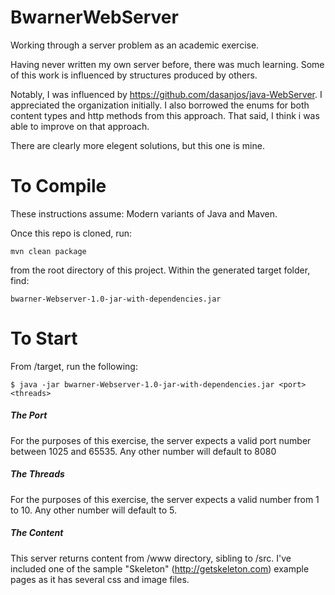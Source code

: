 # BwarnerWebServer
Working through a server problem as an academic exercise.  

Having never written my own server before, there was much learning. Some of this work is influenced by structures produced by others.

Notably, I was influenced by https://github.com/dasanjos/java-WebServer. I appreciated the organization initially.  I also borrowed the enums for both content types and http methods from this approach.  That said, I think i was able to improve on that approach.

There are clearly more elegent solutions, but this one is mine.

To Compile
=======

These instructions assume: Modern variants of Java and Maven.

Once this repo is cloned, run:

    mvn clean package
    
from the root directory of this project.  Within the generated target folder, find:

    bwarner-Webserver-1.0-jar-with-dependencies.jar
    

To Start
=======

From /target, run the following:

    $ java -jar bwarner-Webserver-1.0-jar-with-dependencies.jar <port> <threads>
    
##### The Port #####
For the purposes of this exercise, the server expects a valid port number between 1025 and 65535.  Any other number will default to 8080

##### The Threads #####
For the purposes of this exercise, the server expects a valid number from 1 to 10.  Any other number will default to 5.

##### The Content #####
This server returns content from /www directory, sibling to /src. I've included one of the sample "Skeleton" (http://getskeleton.com) example pages as it has several css and image files.